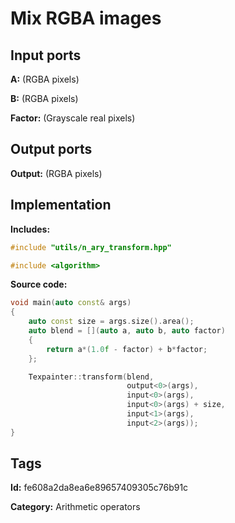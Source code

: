 # Mix RGBA images

## Input ports

__A:__ (RGBA pixels)

__B:__ (RGBA pixels)

__Factor:__ (Grayscale real pixels)

## Output ports

__Output:__ (RGBA pixels)

## Implementation

__Includes:__

```c++
#include "utils/n_ary_transform.hpp"

#include <algorithm>
```

__Source code:__

```c++
void main(auto const& args)
{
	auto const size = args.size().area();
	auto blend = [](auto a, auto b, auto factor)
	{
		return a*(1.0f - factor) + b*factor;
	};

	Texpainter::transform(blend,
						  output<0>(args),
						  input<0>(args),
						  input<0>(args) + size,
						  input<1>(args),
						  input<2>(args));
}
```

## Tags

__Id:__ fe608a2da8ea6e89657409305c76b91c

__Category:__ Arithmetic operators